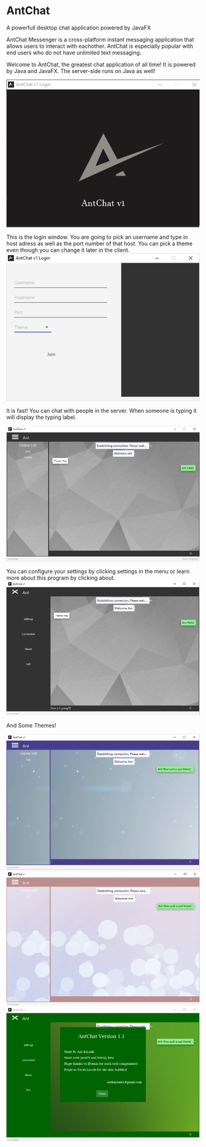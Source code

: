 # AntChat
A powerfull desktop chat application powered by JavaFX


AntChat Messenger is a cross-platform instant messaging application that allows users to interact with eachother. AntChat is especially popular with end users who do not have unlimited text messaging.

Welcome to AntChat, the greatest chat application of all time!
It is powered by Java and JavaFX. The server-side runs on Java as well!

![alt text](https://github.com/Exercon/AntChat/blob/master/screenshots/antchatlogo.png)


This is the login window. You are going to pick an username and type in host adress as well as the port number of that host. You can pick a theme even though you can change it later in the client.
![alt text](https://github.com/Exercon/AntChat/blob/master/screenshots/antchatlogin.png)

It is fast! You can chat with people in the server. When someone is typing it will display the typing label.

![alt text](https://github.com/Exercon/AntChat/blob/master/screenshots/clientmain.png)

You can configure your settings by clicking settings in the menu or learn more about this program by clicking about.
![alt text](https://github.com/Exercon/AntChat/blob/master/screenshots/antclientbar.png)


And Some Themes!

![alt text](https://github.com/Exercon/AntChat/blob/master/screenshots/theme1.png)
![alt text](https://github.com/Exercon/AntChat/blob/master/screenshots/theme2.png)
![alt text](https://github.com/Exercon/AntChat/blob/master/screenshots/theme3.png)
